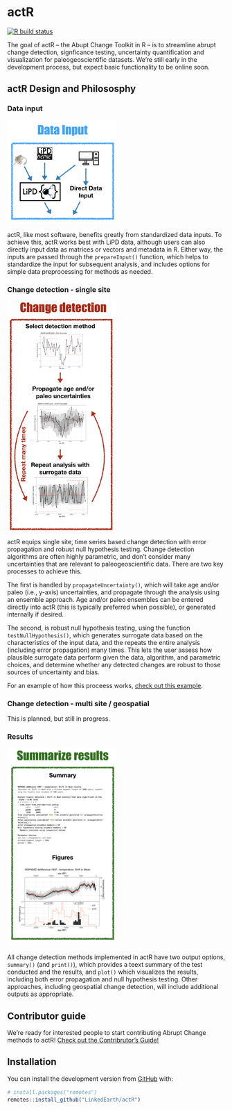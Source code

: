 
<!-- README.md is generated from README.Rmd. Please edit that file -->

# actR

<!-- badges: start -->

[![R build
status](https://github.com/LinkedEarth/actR/workflows/R-CMD-check/badge.svg)](https://github.com/LinkedEarth/actR/actions)
<!-- badges: end -->

The goal of actR – the Abupt Change Toolkit in R – is to streamline
abrupt change detection, signficance testing, uncertainty quantification
and visualization for paleogeoscientific datasets. We’re still early in
the development process, but expect basic functionality to be online
soon.

## actR Design and Philososphy

### Data input

<img src="DataInputDiagram.png" width="50%" />

actR, like most software, benefits greatly from standardized data
inputs. To achieve this, actR works best with LiPD data, although users
can also directly input data as matrices or vectors and metadata in R.
Either way, the inputs are passed through the `prepareInput()` function,
which helps to standardize the input for subsequent analysis, and
includes options for simple data preprocessing for methods as needed.

### Change detection - single site

<img src="ChangeDetectionDiagram.png" width="50%" />

actR equips single site, time series based change detection with error
propagation and robust null hypothesis testing. Change detection
algorithms are often highly parametric, and don’t consider many
uncertainties that are relevant to paleogeoscientific data. There are
two key processes to achieve this.

The first is handled by `propagateUncertainty()`, which will take age
and/or paleo (i.e., y-axis) uncertainties, and propagate through the
analysis using an ensemble approach. Age and/or paleo ensembles can be
entered directly into actR (this is typically preferred when possible),
or generated internally if desired.

The second, is robust null hypothesis testing, using the function
`testNullHypothesis()`, which generates surrogate data based on the
characteristics of the input data, and the repeats the entire analysis
(including error propagation) many times. This lets the user assess how
plausible surrogate data perform given the data, algorithm, and
parametric choices, and determine whether any detected changes are
robust to those sources of uncertainty and bias.

For an example of how this proceess works, [check out this
example](articles/detectExcursion.html).

### Change detection - multi site / geospatial

This is planned, but still in progress.

### Results

<img src="SummarizeResultsDiagram.png" width="50%" />

All change detection methods implemented in actR have two output
options, `summary()` (and `print()`), which provides a teext summary of
the test conducted and the results, and `plot()` which visualizes the
results, including both error propagation and null hypothesis testing.
Other approaches, including geospatial change detection, will include
additional outputs as appropriate.

## Contributor guide

We’re ready for interested people to start contributing Abrupt Change
methods to actR\! [Check out the Contribrutor’s
Guide\!](contributor_guide.html)

## Installation

You can install the development version from
[GitHub](https://github.com/) with:

``` r
# install.packages("remotes")
remotes::install_github("LinkedEarth/actR")
```
